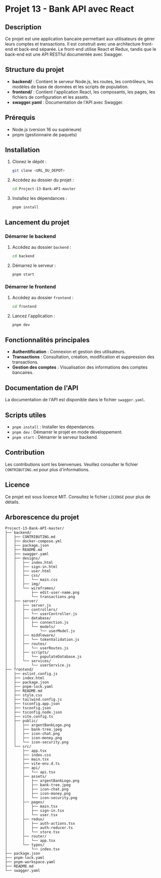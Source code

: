 # Projet 13 - Bank API avec React

## Description

Ce projet est une application bancaire permettant aux utilisateurs de gérer leurs comptes et transactions. Il est construit avec une architecture front-end et back-end séparée. Le front-end utilise React et Redux, tandis que le back-end est une API RESTful documentée avec Swagger.

## Structure du projet

- **backend/** : Contient le serveur Node.js, les routes, les contrôleurs, les modèles de base de données et les scripts de population.
- **frontend/** : Contient l'application React, les composants, les pages, les fichiers de configuration et les assets.
- **swagger.yaml** : Documentation de l'API avec Swagger.

## Prérequis

- Node.js (version 16 ou supérieure)
- pnpm (gestionnaire de paquets)

## Installation

1. Clonez le dépôt :
   ```bash
   git clone <URL_DU_DEPOT>
   ```
2. Accédez au dossier du projet :
   ```bash
   cd Project-13-Bank-API-master
   ```
3. Installez les dépendances :
   ```bash
   pnpm install
   ```

## Lancement du projet

### Démarrer le backend

1. Accédez au dossier `backend` :
   ```bash
   cd backend
   ```
2. Démarrez le serveur :
   ```bash
   pnpm start
   ```

### Démarrer le frontend

1. Accédez au dossier `frontend` :
   ```bash
   cd frontend
   ```
2. Lancez l'application :
   ```bash
   pnpm dev
   ```

## Fonctionnalités principales

- **Authentification** : Connexion et gestion des utilisateurs.
- **Transactions** : Consultation, création, modification et suppression des transactions.
- **Gestion des comptes** : Visualisation des informations des comptes bancaires.

## Documentation de l'API

La documentation de l'API est disponible dans le fichier `swagger.yaml`.

## Scripts utiles

- `pnpm install` : Installer les dépendances.
- `pnpm dev` : Démarrer le projet en mode développement.
- `pnpm start` : Démarrer le serveur backend.

## Contribution

Les contributions sont les bienvenues. Veuillez consulter le fichier `CONTRIBUTING.md` pour plus d'informations.

## Licence

Ce projet est sous licence MIT. Consultez le fichier `LICENSE` pour plus de détails.

## Arborescence du projet

```
Project-13-Bank-API-master/
├── backend/
│   ├── CONTRIBUTING.md
│   ├── docker-compose.yml
│   ├── package.json
│   ├── README.md
│   ├── swagger.yaml
│   ├── designs/
│   │   ├── index.html
│   │   ├── sign-in.html
│   │   ├── user.html
│   │   ├── css/
│   │   │   └── main.css
│   │   ├── img/
│   │   └── wireframes/
│   │       ├── edit-user-name.png
│   │       └── transactions.png
│   ├── server/
│   │   ├── server.js
│   │   ├── controllers/
│   │   │   └── userController.js
│   │   ├── database/
│   │   │   ├── connection.js
│   │   │   └── models/
│   │   │       └── userModel.js
│   │   ├── middleware/
│   │   │   └── tokenValidation.js
│   │   ├── routes/
│   │   │   └── userRoutes.js
│   │   ├── scripts/
│   │   │   └── populateDatabase.js
│   │   └── services/
│   │       └── userService.js
├── frontend/
│   ├── eslint.config.js
│   ├── index.html
│   ├── package.json
│   ├── pnpm-lock.yaml
│   ├── README.md
│   ├── style.css
│   ├── tailwind.config.js
│   ├── tsconfig.app.json
│   ├── tsconfig.json
│   ├── tsconfig.node.json
│   ├── vite.config.ts
│   ├── public/
│   │   ├── argentBankLogo.png
│   │   ├── bank-tree.jpeg
│   │   ├── icon-chat.png
│   │   ├── icon-money.png
│   │   └── icon-security.png
│   └── src/
│       ├── app.tsx
│       ├── index.css
│       ├── main.tsx
│       ├── vite-env.d.ts
│       ├── api/
│       │   └── api.tsx
│       ├── assets/
│       │   ├── argentBankLogo.png
│       │   ├── bank-tree.jpeg
│       │   ├── icon-chat.png
│       │   ├── icon-money.png
│       │   └── icon-security.png
│       ├── pages/
│       │   ├── main.tsx
│       │   ├── sign-in.tsx
│       │   └── user.tsx
│       ├── redux/
│       │   ├── auth-actions.tsx
│       │   ├── auth-reducer.ts
│       │   └── store.tsx
│       ├── router/
│       │   └── app.tsx
│       └── types/
│           └── index.tsx
├── package.json
├── pnpm-lock.yaml
├── pnpm-workspace.yaml
├── README.md
└── swagger.yaml
```
